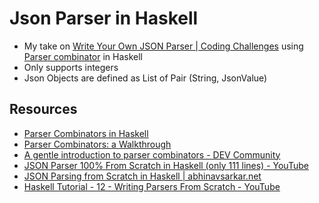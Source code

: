 # Json Parser in Haskell
- My take on [Write Your Own JSON Parser | Coding Challenges](https://codingchallenges.fyi/challenges/challenge-json-parser/) using [Parser combinator](https://en.wikipedia.org/wiki/Parser_combinator) in Haskell
- Only supports integers
- Json Objects are defined as List of Pair (String, JsonValue)

## Resources
- [Parser Combinators in Haskell](https://serokell.io/blog/parser-combinators-in-haskell)
- [Parser Combinators: a Walkthrough](https://hasura.io/blog/parser-combinators-walkthrough/)
- [A gentle introduction to parser combinators - DEV Community](https://dev.to/yelouafi/a-gentle-introduction-to-parser-combinators-21a0)
- [JSON Parser 100% From Scratch in Haskell (only 111 lines) - YouTube](https://www.youtube.com/watch?v=N9RUqGYuGfw&t=3410s)
- [JSON Parsing from Scratch in Haskell | abhinavsarkar.net](https://abhinavsarkar.net/posts/json-parsing-from-scratch-in-haskell/#cb49-1)
- [Haskell Tutorial - 12 - Writing Parsers From Scratch - YouTube](https://www.youtube.com/watch?v=LeoDCiu_GB0)
